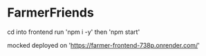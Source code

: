 # FarmerFriends

cd into frontend
run 'npm i -y'
then 'npm start'

mocked deployed on 'https://farmer-frontend-738p.onrender.com/'
